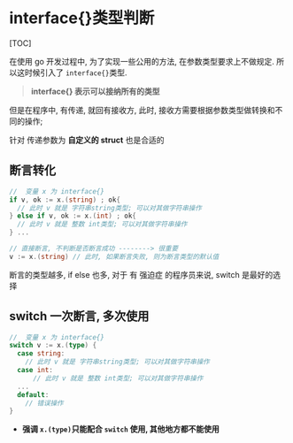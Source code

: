 # interface{}类型判断

[TOC]

在使用 go 开发过程中, 为了实现一些公用的方法, 在参数类型要求上不做规定. 所以这时候引入了 `interface{}`类型.

>  **interface{} 表示可以接纳所有的类型**

但是在程序中, 有传递, 就回有接收方, 此时, 接收方需要根据参数类型做转换和不同的操作; 

针对 传递参数为 **自定义的 struct** 也是合适的

## 断言转化

```go
//  变量 x 为 interface{}
if v, ok := x.(string) ; ok{
  // 此时 v 就是 字符串string类型; 可以对其做字符串操作
} else if v, ok := x.(int) ; ok{
  // 此时 v 就是 整数 int类型; 可以对其做字符串操作
} ...

// 直接断言, 不判断是否断言成功 --------> 很重要
v := x.(string) // 此时, 如果断言失败, 则为断言类型的默认值

```

断言的类型越多, if else 也多, 对于 有 强迫症 的程序员来说, switch 是最好的选择

## switch 一次断言, 多次使用

```go
//  变量 x 为 interface{}
switch v := x.(type) {
  case string:
  	// 此时 v 就是 字符串string类型; 可以对其做字符串操作
  case int:
	  // 此时 v 就是 整数 int类型; 可以对其做字符串操作
  ...
  default:
  	// 错误操作
}
```

* **强调 `x.(type)`只能配合 `switch` 使用, 其他地方都不能使用**

